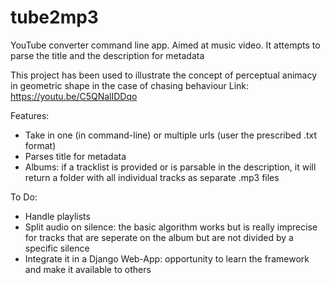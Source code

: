 # tube2mp3
YouTube converter command line app. Aimed at music video. It attempts to parse the title and the description for metadata

This project has been used to illustrate the concept of perceptual animacy in geometric shape in the case of chasing behaviour
Link: https://youtu.be/C5QNalIDDqo


Features:

- Take in one (in command-line) or multiple urls (user the prescribed .txt format)
- Parses title for metadata
- Albums: if a tracklist is provided or is parsable in the description, it will return a folder with all individual tracks as separate .mp3 files

To Do:

- Handle playlists
- Split audio on silence: the basic algorithm works but is really imprecise for tracks that are seperate on the album but are not divided by a specific silence
- Integrate it in a Django Web-App: opportunity to learn the framework and make it available to others


